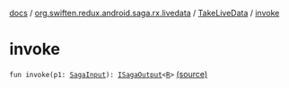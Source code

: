 [docs](../../index.md) / [org.swiften.redux.android.saga.rx.livedata](../index.md) / [TakeLiveData](index.md) / [invoke](./invoke.md)

# invoke

`fun invoke(p1: `[`SagaInput`](../../org.swiften.redux.saga.common/-saga-input/index.md)`): `[`ISagaOutput`](../../org.swiften.redux.saga.common/-i-saga-output/index.md)`<`[`R`](index.md#R)`>` [(source)](https://github.com/protoman92/KotlinRedux/tree/master/android/android-livedata-saga/src/main/java/org/swiften/redux/android/saga/rx/livedata/TakeLiveData.kt#L28)